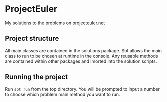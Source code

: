 
# ProjectEuler
My solutions to the problems on projecteuler.net

## Project structure
All main classes are contained in the solutions package. Sbt allows the main class to run to be chosen at runtime in the console. Any reusable methods are contained within other packages and imorted into the solution scripts.

## Running the project
Run ```sbt run``` from the top directory. You will be prompted to input a number to choose which problem main method you want to run.
